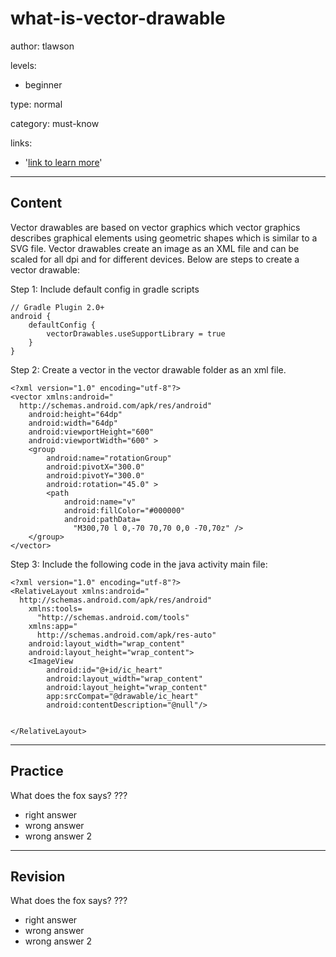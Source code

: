 # what-is-vector-drawable
author: tlawson

levels:

  - beginner

type: normal

category: must-know

links:

  - '[link to learn more](https://enki.com)'

---
## Content

Vector drawables are based on vector graphics which vector graphics describes graphical elements using geometric shapes which is similar to a SVG file. Vector drawables create an image as an XML file and can be scaled for all dpi and for different devices. 
Below are steps to create a vector drawable:

Step 1:
Include default config in gradle scripts 

```
// Gradle Plugin 2.0+
android {
    defaultConfig {
        vectorDrawables.useSupportLibrary = true
    }
}
```

Step 2: 
Create a vector in the vector drawable folder as an xml file. 

```
<?xml version="1.0" encoding="utf-8"?>
<vector xmlns:android="
  http://schemas.android.com/apk/res/android"
    android:height="64dp"
    android:width="64dp"
    android:viewportHeight="600"
    android:viewportWidth="600" >
    <group
        android:name="rotationGroup"
        android:pivotX="300.0"
        android:pivotY="300.0"
        android:rotation="45.0" >
        <path
            android:name="v"
            android:fillColor="#000000"
            android:pathData=
              "M300,70 l 0,-70 70,70 0,0 -70,70z" />
    </group>
</vector>

```

Step 3: 
Include the following code in the java activity main file:

```
<?xml version="1.0" encoding="utf-8"?>
<RelativeLayout xmlns:android="
  http://schemas.android.com/apk/res/android"
    xmlns:tools=
      "http://schemas.android.com/tools"
    xmlns:app="
      http://schemas.android.com/apk/res-auto"
    android:layout_width="wrap_content"
    android:layout_height="wrap_content">
    <ImageView
        android:id="@+id/ic_heart"
        android:layout_width="wrap_content"
        android:layout_height="wrap_content"
        app:srcCompat="@drawable/ic_heart"
        android:contentDescription="@null"/>


</RelativeLayout>

```

---
## Practice

What does the fox says?
???

* right answer
* wrong answer
* wrong answer 2

---
## Revision

What does the fox says?
???

* right answer
* wrong answer
* wrong answer 2
